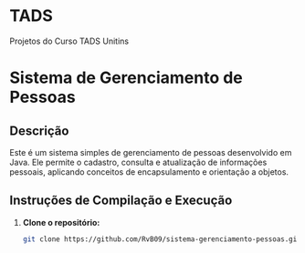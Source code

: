 # TADS
Projetos do Curso TADS Unitins
# Sistema de Gerenciamento de Pessoas

## Descrição
Este é um sistema simples de gerenciamento de pessoas desenvolvido em Java. Ele permite o cadastro, consulta e atualização de informações pessoais, aplicando conceitos de encapsulamento e orientação a objetos.

## Instruções de Compilação e Execução
1. **Clone o repositório:**
   ```bash
   git clone https://github.com/RvB09/sistema-gerenciamento-pessoas.git
